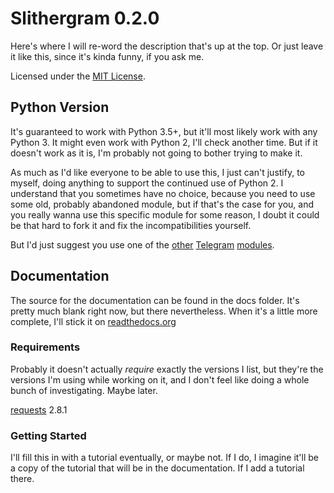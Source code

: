 # Slithergram 0.2.0

Here's where I will re-word the description that's up at the top. Or just leave
it like this, since it's kinda funny, if you ask me.

Licensed under the [MIT License][mit].

[mit]: https://opensource.org/licenses/MIT


## Python Version

It's guaranteed to work with Python 3.5+, but it'll most likely  work with any
Python 3. It might even work with Python 2, I'll check another time. But if it
doesn't work as it is, I'm probably not going to bother trying to make it.

As much as I'd like everyone to be able to use this, I just can't justify, to
myself, doing anything to support the continued use of Python 2. I understand
that you sometimes have no choice, because you need to use some old, probably
abandoned module, but if that's the case for you, and you really wanna use this
specific module for some reason, I doubt it could be that hard to fork it and
fix the incompatibilities yourself.

But I'd just suggest you use one of the [other][] [Telegram][] [modules][].

[other]: https://github.com/datamachine/twx.botapi
[Telegram]: https://github.com/sourcesimian/pyTelegramBotAPI
[modules]: https://github.com/leandrotoledo/python-telegram-bot


## Documentation

The source for the documentation can be found in the docs folder. It's pretty
much blank right now, but there nevertheless. When it's a little more complete,
I'll stick it on [readthedocs.org][rtd]

[rtd]: https://readthedocs.org/


### Requirements

Probably it doesn't actually _require_ exactly the versions I list, but they're
the versions I'm using while working on it, and I don't feel like doing a whole
bunch of investigating. Maybe later.

[requests][] 2.8.1

[requests]: http://docs.python-requests.org/


### Getting Started

I'll fill this in with a tutorial eventually, or maybe not. If I do, I imagine
it'll be a copy of the tutorial that will be in the documentation. If I add a
tutorial there.